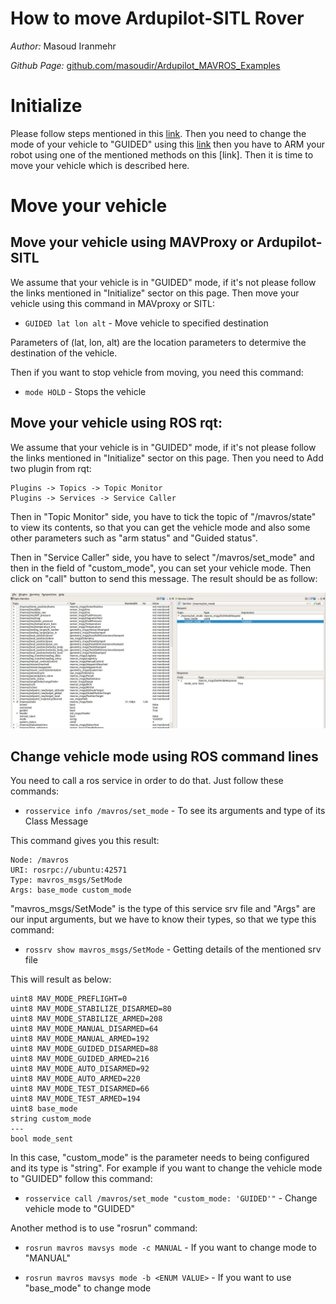 # How to move Ardupilot-SITL Rover

*Author:* Masoud Iranmehr

*Github Page:* [github.com/masoudir/Ardupilot_MAVROS_Examples](https://github.com/masoudir/Ardupilot_MAVROS_Examples)

# Initialize

Please follow steps mentioned in this [link](../index.md). Then you need to change the mode of your vehicle to "GUIDED"
using this [link](Step1_How_to_change_mode.md) then you have to ARM your robot using one of the mentioned methods on this
[link]. Then it is time to move your vehicle which is described here. 

# Move your vehicle

## Move your vehicle using MAVProxy or Ardupilot-SITL

We assume that your vehicle is in "GUIDED" mode, if it's not please follow the links mentioned in "Initialize" sector on
this page. Then move your vehicle using this command in MAVproxy or SITL:

* `GUIDED lat lon alt` - Move vehicle to specified destination

Parameters of (lat, lon, alt) are the location parameters to determive the destination of the vehicle.

Then if you want to stop vehicle from moving, you need this command:

* `mode HOLD` - Stops the vehicle


## Move your vehicle using ROS rqt:

We assume that your vehicle is in "GUIDED" mode, if it's not please follow the links mentioned in "Initialize" sector on
this page. Then you need to Add two plugin from rqt:

    Plugins -> Topics -> Topic Monitor
    Plugins -> Services -> Service Caller
    
Then in "Topic Monitor" side, you have to tick the topic of "/mavros/state" to view its contents, so that you can get 
the vehicle mode and also some other parameters such as "arm status" and "Guided status".

Then in "Service Caller" side, you have to select "/mavros/set_mode" and then in the field of "custom_mode", you can set
your vehicle mode. Then click on "call" button to send this message. The result should be as follow:

![Screenshot](../img/ch1_rqt_setmode.jpg)

## Change vehicle mode using ROS command lines

You need to call a ros service in order to do that. Just follow these commands:

* `rosservice info /mavros/set_mode` - To see its arguments and type of its Class Message

This command gives you this result:

    Node: /mavros
    URI: rosrpc://ubuntu:42571
    Type: mavros_msgs/SetMode
    Args: base_mode custom_mode

"mavros_msgs/SetMode" is the type of this service srv file and "Args" are our input arguments, but we have to know their types, so that we type this command:

* `rossrv show mavros_msgs/SetMode` - Getting details of the mentioned srv file

This will result as below:

    uint8 MAV_MODE_PREFLIGHT=0
    uint8 MAV_MODE_STABILIZE_DISARMED=80
    uint8 MAV_MODE_STABILIZE_ARMED=208
    uint8 MAV_MODE_MANUAL_DISARMED=64
    uint8 MAV_MODE_MANUAL_ARMED=192
    uint8 MAV_MODE_GUIDED_DISARMED=88
    uint8 MAV_MODE_GUIDED_ARMED=216
    uint8 MAV_MODE_AUTO_DISARMED=92
    uint8 MAV_MODE_AUTO_ARMED=220
    uint8 MAV_MODE_TEST_DISARMED=66
    uint8 MAV_MODE_TEST_ARMED=194
    uint8 base_mode
    string custom_mode
    ---
    bool mode_sent

In this case, "custom_mode" is the parameter needs to being configured and its type is "string". For example if you want to change the vehicle 
mode to "GUIDED" follow this command:

* `rosservice call /mavros/set_mode "custom_mode: 'GUIDED'"` - Change vehicle mode to "GUIDED"

Another method is to use "rosrun" command:

* `rosrun mavros mavsys mode -c MANUAL` - If you want to change mode to "MANUAL"

* `rosrun mavros mavsys mode -b <ENUM VALUE>` - If you want to use "base_mode" to change mode

